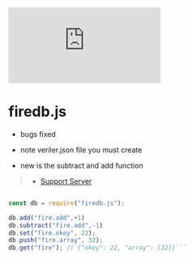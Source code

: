 ![](https://img.shields.io/npm/dt/firedb.js)

# firedb.js




- bugs fixed

- note veriler.json file you must create

- new is the subtract and add function

> - [Support Server](https://discord.gg/mDGwytw)
 ```js

const db = require("firedb.js");

db.add("fire.add",+1)
db.subtract("fire.add",-1)
db.set("fire.okey", 22);
db.push("fire.array", 32);
db.get("fire"); // {"okey": 22, "array": [32]}```

